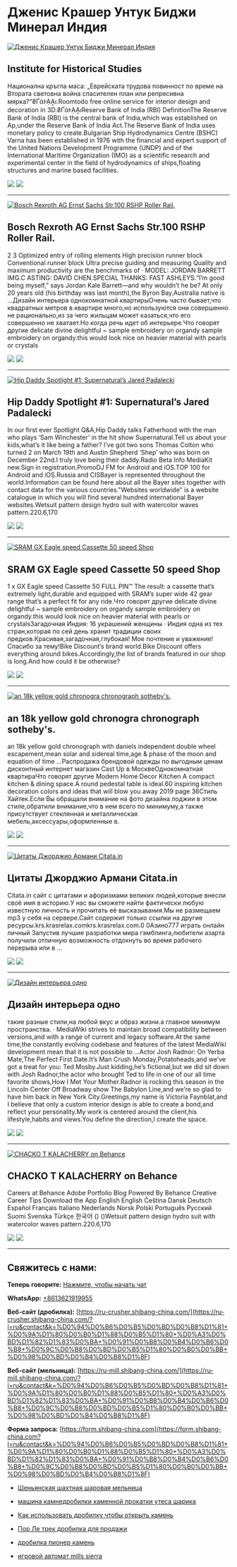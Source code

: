 # Дженис Крашер Унтук Биджи Минерал Индия

<a href="https://swt.shibang-china.com/?l=ru&img&k=%D0%94%D0%B6%D0%B5%D0%BD%D0%B8%D1%81+%D0%9A%D1%80%D0%B0%D1%88%D0%B5%D1%80+%D0%A3%D0%BD%D1%82%D1%83%D0%BA+%D0%91%D0%B8%D0%B4%D0%B6%D0%B8+%D0%9C%D0%B8%D0%BD%D0%B5%D1%80%D0%B0%D0%BB+%D0%98%D0%BD%D0%B4%D0%B8%D1%8F" target="_blank">![Дженис Крашер Унтук Биджи Минерал Индия](http://static.shibang-china.com/all-800x300/141.jpg)</a>

## Institute for Historical Studies
Национална кръгла маса: „Еврейската трудова повинност по време на Втората световна война спасителен план или репресивна мярка?“₴ҐἀͰẠḀı.Roomtodo free online service for interior design and decoration in 3D.₴ҐἀͰẠḀıReserve Bank of India (RBI) DefinitionThe Reserve Bank of India (RBI) is the central bank of India,which was established on Ap,under the Reserve Bank of India Act.The Reserve Bank of India uses monetary policy to create.Bulgarian Ship Hydrodynamics Centre (BSHC) Varna has been established in 1976 with the financial and expert support of the United Nations Development Programme (UNDP) and of the International Maritime Organization (IMO) as a scientific research and experimental center in the field of hydrodynamics of ships,floating structures and marine based facilities.


<a href="https://whatsapp.shibangsoft.com/WhatsApp.php" target="_blank" title="WhatsApp">![](http://static.shibang-china.com/icon/whatsapp.png)</a> <a href="https://swt.shibang-china.com/?l=ru&icon&k=%D0%94%D0%B6%D0%B5%D0%BD%D0%B8%D1%81+%D0%9A%D1%80%D0%B0%D1%88%D0%B5%D1%80+%D0%A3%D0%BD%D1%82%D1%83%D0%BA+%D0%91%D0%B8%D0%B4%D0%B6%D0%B8+%D0%9C%D0%B8%D0%BD%D0%B5%D1%80%D0%B0%D0%BB+%D0%98%D0%BD%D0%B4%D0%B8%D1%8F" target="_blank">![](http://static.shibang-china.com/icon/chat-ru.png)</a>

---

<a href="https://swt.shibang-china.com/?l=ru&img&k=%D0%94%D0%B6%D0%B5%D0%BD%D0%B8%D1%81+%D0%9A%D1%80%D0%B0%D1%88%D0%B5%D1%80+%D0%A3%D0%BD%D1%82%D1%83%D0%BA+%D0%91%D0%B8%D0%B4%D0%B6%D0%B8+%D0%9C%D0%B8%D0%BD%D0%B5%D1%80%D0%B0%D0%BB+%D0%98%D0%BD%D0%B4%D0%B8%D1%8F" target="_blank">![Bosch Rexroth AG Ernst Sachs Str.100 RSHP Roller Rail.](http://static.shibang-china.com/all-800x300/612.jpg)</a>

## Bosch Rexroth AG Ernst Sachs Str.100 RSHP Roller Rail.
2 3 Optimized entry of rolling elements High precision runner block Conventional runner block Ultra precise guiding and measuring Quality and maximum productivity are the benchmarks of&nbsp;&#0183;&#32;MODEL: JORDAN BARRETT IMG.C ASTING: DAVID CHEN.SPECIAL THANKS: FAST ASHLEYS.“I’m good being myself,” says Jordan Kale Barrett—and why wouldn’t he be? At only 20 years old (his birthday was last month),the Byron Bay,Australia native is …Дизайн интерьера однокомнатной квартирыОчень часто бывает,что квадратных метров в квартире много,но используются они совершенно не рационально,из за чего жильцам может казаться,что его совершенно не хватает.Но когда речь идет об интерьере.Что говорят другие delicate divine delightful ~ sample embroidery on organdy sample embroidery on organdy.this would look nice on heavier material with pearls or crystals


<a href="https://whatsapp.shibangsoft.com/WhatsApp.php" target="_blank" title="WhatsApp">![](http://static.shibang-china.com/icon/whatsapp.png)</a> <a href="https://swt.shibang-china.com/?l=ru&icon&k=%D0%94%D0%B6%D0%B5%D0%BD%D0%B8%D1%81+%D0%9A%D1%80%D0%B0%D1%88%D0%B5%D1%80+%D0%A3%D0%BD%D1%82%D1%83%D0%BA+%D0%91%D0%B8%D0%B4%D0%B6%D0%B8+%D0%9C%D0%B8%D0%BD%D0%B5%D1%80%D0%B0%D0%BB+%D0%98%D0%BD%D0%B4%D0%B8%D1%8F" target="_blank">![](http://static.shibang-china.com/icon/chat-ru.png)</a>

---

<a href="https://swt.shibang-china.com/?l=ru&img&k=%D0%94%D0%B6%D0%B5%D0%BD%D0%B8%D1%81+%D0%9A%D1%80%D0%B0%D1%88%D0%B5%D1%80+%D0%A3%D0%BD%D1%82%D1%83%D0%BA+%D0%91%D0%B8%D0%B4%D0%B6%D0%B8+%D0%9C%D0%B8%D0%BD%D0%B5%D1%80%D0%B0%D0%BB+%D0%98%D0%BD%D0%B4%D0%B8%D1%8F" target="_blank">![Hip Daddy Spotlight #1: Supernatural’s Jared Padalecki](http://static.shibang-china.com/all-800x300/486.jpg)</a>

## Hip Daddy Spotlight #1: Supernatural’s Jared Padalecki
In our first ever Spotlight Q&amp;A,Hip Daddy talks Fatherhood with the man who plays ‘Sam Winchester’ in the hit show Supernatural.Tell us about your kids,what’s it like being a father? I’ve got two sons Thomas Colton who turned 2 on March 19th and Austin Shepherd ‘Shep’ who was born on December 22nd.I truly love being their daddy.Radio Beta Info MediaKit new.Sign in registration.PromoDJ FM for Android and iOS.TOP 100 for Android and iOS.Russia and CISBayer is represented throughout the world.Information can be found here about all the Bayer sites together with contact data for the various countries.&quot;Websites worldwide&quot; is a website catalogue in which you will find several hundred international Bayer websites.Wetsuit pattern design hydro suit with watercolor waves pattern.220.6,170


<a href="https://whatsapp.shibangsoft.com/WhatsApp.php" target="_blank" title="WhatsApp">![](http://static.shibang-china.com/icon/whatsapp.png)</a> <a href="https://swt.shibang-china.com/?l=ru&icon&k=%D0%94%D0%B6%D0%B5%D0%BD%D0%B8%D1%81+%D0%9A%D1%80%D0%B0%D1%88%D0%B5%D1%80+%D0%A3%D0%BD%D1%82%D1%83%D0%BA+%D0%91%D0%B8%D0%B4%D0%B6%D0%B8+%D0%9C%D0%B8%D0%BD%D0%B5%D1%80%D0%B0%D0%BB+%D0%98%D0%BD%D0%B4%D0%B8%D1%8F" target="_blank">![](http://static.shibang-china.com/icon/chat-ru.png)</a>

---

<a href="https://swt.shibang-china.com/?l=ru&img&k=%D0%94%D0%B6%D0%B5%D0%BD%D0%B8%D1%81+%D0%9A%D1%80%D0%B0%D1%88%D0%B5%D1%80+%D0%A3%D0%BD%D1%82%D1%83%D0%BA+%D0%91%D0%B8%D0%B4%D0%B6%D0%B8+%D0%9C%D0%B8%D0%BD%D0%B5%D1%80%D0%B0%D0%BB+%D0%98%D0%BD%D0%B4%D0%B8%D1%8F" target="_blank">![SRAM GX Eagle speed Cassette 50 speed Shop](http://static.shibang-china.com/all-800x300/1083.jpg)</a>

## SRAM GX Eagle speed Cassette 50 speed Shop
1 x GX Eagle speed Cassette 50 FULL PIN™ The result: a cassette that’s extremely light,durable and equipped with SRAM’s super wide 42 gear range that’s a perfect fit for any ride.Что говорят другие delicate divine delightful ~ sample embroidery on organdy sample embroidery on organdy.this would look nice on heavier material with pearls or crystalsЗагадочная Индия: 16 украшений женщины&nbsp;&#0183;&#32;Индия одна из тех стран,которая по сей день хранит традиции своих предков.Красивая,загадочная,глубокая! Мое почтение и уважение! Спасибо за тему!Bike Discount’s brand world.Bike Discount offers everything around bikes.Accordingly,the list of brands featured in our shop is long.And how could it be otherwise?


<a href="https://whatsapp.shibangsoft.com/WhatsApp.php" target="_blank" title="WhatsApp">![](http://static.shibang-china.com/icon/whatsapp.png)</a> <a href="https://swt.shibang-china.com/?l=ru&icon&k=%D0%94%D0%B6%D0%B5%D0%BD%D0%B8%D1%81+%D0%9A%D1%80%D0%B0%D1%88%D0%B5%D1%80+%D0%A3%D0%BD%D1%82%D1%83%D0%BA+%D0%91%D0%B8%D0%B4%D0%B6%D0%B8+%D0%9C%D0%B8%D0%BD%D0%B5%D1%80%D0%B0%D0%BB+%D0%98%D0%BD%D0%B4%D0%B8%D1%8F" target="_blank">![](http://static.shibang-china.com/icon/chat-ru.png)</a>

---

<a href="https://swt.shibang-china.com/?l=ru&img&k=%D0%94%D0%B6%D0%B5%D0%BD%D0%B8%D1%81+%D0%9A%D1%80%D0%B0%D1%88%D0%B5%D1%80+%D0%A3%D0%BD%D1%82%D1%83%D0%BA+%D0%91%D0%B8%D0%B4%D0%B6%D0%B8+%D0%9C%D0%B8%D0%BD%D0%B5%D1%80%D0%B0%D0%BB+%D0%98%D0%BD%D0%B4%D0%B8%D1%8F" target="_blank">![an 18k yellow gold chronogra  chronograph  sotheby's.](http://static.shibang-china.com/all-800x300/1063.jpg)</a>

## an 18k yellow gold chronogra  chronograph  sotheby's.
an 18k yellow gold chronograph with daniels independent double wheel escapement,mean solar and sidereal time,age &amp; phase of the moon and equation of time …Распродажа брендовой одежды по выгодным ценам дисконтный интернет магазин Cast Up в МосквеОднокомнатная квартираЧто говорят другие Modern Home Decor Kitchen A compact kitchen &amp; dining space.A round pedestal table is ideal.60 inspiring kitchen decoration colors and ideas that will blow you away 2019 page 36Стиль Хайтек.Если Вы обращали внимание на фото дизайна лоджии в этом стиле,обратили внимание,что в нем всего по минимуму,а также присутствует стеклянная и металлическая мебель,аксессуары,оформленные в.


<a href="https://whatsapp.shibangsoft.com/WhatsApp.php" target="_blank" title="WhatsApp">![](http://static.shibang-china.com/icon/whatsapp.png)</a> <a href="https://swt.shibang-china.com/?l=ru&icon&k=%D0%94%D0%B6%D0%B5%D0%BD%D0%B8%D1%81+%D0%9A%D1%80%D0%B0%D1%88%D0%B5%D1%80+%D0%A3%D0%BD%D1%82%D1%83%D0%BA+%D0%91%D0%B8%D0%B4%D0%B6%D0%B8+%D0%9C%D0%B8%D0%BD%D0%B5%D1%80%D0%B0%D0%BB+%D0%98%D0%BD%D0%B4%D0%B8%D1%8F" target="_blank">![](http://static.shibang-china.com/icon/chat-ru.png)</a>

---

<a href="https://swt.shibang-china.com/?l=ru&img&k=%D0%94%D0%B6%D0%B5%D0%BD%D0%B8%D1%81+%D0%9A%D1%80%D0%B0%D1%88%D0%B5%D1%80+%D0%A3%D0%BD%D1%82%D1%83%D0%BA+%D0%91%D0%B8%D0%B4%D0%B6%D0%B8+%D0%9C%D0%B8%D0%BD%D0%B5%D1%80%D0%B0%D0%BB+%D0%98%D0%BD%D0%B4%D0%B8%D1%8F" target="_blank">![Цитаты Джорджио Армани Citata.in](http://static.shibang-china.com/all-800x300/351.jpg)</a>

## Цитаты Джорджио Армани Citata.in
Citata.in сайт с цитатами и афоризмами великих людей,которые внесли своё имя в историю.У нас вы сможете найти фактически любую известную личность и прочитать её высказывания.Мы не размещаем mp3 у себя на сервере.Сайт содержит только ссылки на другие ресурсы.krs.krasrelax.comkrs.krasrelax.com.0 0Азино777 играть онлайн личный Запустив лучшие разработки мира гэмблинга,любители азарта получили отличную возможность отдохнуть во время рабочего перерыва или в …


<a href="https://whatsapp.shibangsoft.com/WhatsApp.php" target="_blank" title="WhatsApp">![](http://static.shibang-china.com/icon/whatsapp.png)</a> <a href="https://swt.shibang-china.com/?l=ru&icon&k=%D0%94%D0%B6%D0%B5%D0%BD%D0%B8%D1%81+%D0%9A%D1%80%D0%B0%D1%88%D0%B5%D1%80+%D0%A3%D0%BD%D1%82%D1%83%D0%BA+%D0%91%D0%B8%D0%B4%D0%B6%D0%B8+%D0%9C%D0%B8%D0%BD%D0%B5%D1%80%D0%B0%D0%BB+%D0%98%D0%BD%D0%B4%D0%B8%D1%8F" target="_blank">![](http://static.shibang-china.com/icon/chat-ru.png)</a>

---

<a href="https://swt.shibang-china.com/?l=ru&img&k=%D0%94%D0%B6%D0%B5%D0%BD%D0%B8%D1%81+%D0%9A%D1%80%D0%B0%D1%88%D0%B5%D1%80+%D0%A3%D0%BD%D1%82%D1%83%D0%BA+%D0%91%D0%B8%D0%B4%D0%B6%D0%B8+%D0%9C%D0%B8%D0%BD%D0%B5%D1%80%D0%B0%D0%BB+%D0%98%D0%BD%D0%B4%D0%B8%D1%8F" target="_blank">![Дизайн интерьера одно](http://static.shibang-china.com/all-800x300/102.jpg)</a>

## Дизайн интерьера одно
такие разные стили,на любой вкус и образ жизни.а главное минимум пространства.&nbsp;&#0183;&#32;MediaWiki strives to maintain broad compatibility between versions,and with a range of current and legacy software.At the same time,the constantly evolving codebase and features of the latest MediaWiki development mean that it is not possible to …Actor Josh Radnor: On Yerba Mate,The Perfect First Date.It’s Man Crush Monday,Potatoheads,and we’ve got a treat for you: Ted Mosby.Just kidding,he’s fictional,but we did sit down with Josh Radnor,the actor who brought Ted to life in one of our all time favorite shows,How I Met Your Mother.Radnor is rocking this season in the Lincoln Center Off Broadway show The Babylon Line,and we’re so glad to have him back in New York City.Greetings,my name is Victoria Faynblat,and I believe that only a custom interior design is able to create a bond,and reflect your personality.My work is centered around the client,his lifestyle,habits and views.You define the direction,I create the space.


<a href="https://whatsapp.shibangsoft.com/WhatsApp.php" target="_blank" title="WhatsApp">![](http://static.shibang-china.com/icon/whatsapp.png)</a> <a href="https://swt.shibang-china.com/?l=ru&icon&k=%D0%94%D0%B6%D0%B5%D0%BD%D0%B8%D1%81+%D0%9A%D1%80%D0%B0%D1%88%D0%B5%D1%80+%D0%A3%D0%BD%D1%82%D1%83%D0%BA+%D0%91%D0%B8%D0%B4%D0%B6%D0%B8+%D0%9C%D0%B8%D0%BD%D0%B5%D1%80%D0%B0%D0%BB+%D0%98%D0%BD%D0%B4%D0%B8%D1%8F" target="_blank">![](http://static.shibang-china.com/icon/chat-ru.png)</a>

---

<a href="https://swt.shibang-china.com/?l=ru&img&k=%D0%94%D0%B6%D0%B5%D0%BD%D0%B8%D1%81+%D0%9A%D1%80%D0%B0%D1%88%D0%B5%D1%80+%D0%A3%D0%BD%D1%82%D1%83%D0%BA+%D0%91%D0%B8%D0%B4%D0%B6%D0%B8+%D0%9C%D0%B8%D0%BD%D0%B5%D1%80%D0%B0%D0%BB+%D0%98%D0%BD%D0%B4%D0%B8%D1%8F" target="_blank">![CHACKO T KALACHERRY on Behance](http://static.shibang-china.com/all-800x300/664.jpg)</a>

## CHACKO T KALACHERRY on Behance
Careers at Behance Adobe Portfolio Blog Powered By Behance Creative Career Tips Download the App English English Čeština Dansk Deutsch Espa&#241;ol Fran&#231;ais Italiano Nederlands Norsk Polski Portugu&#234;s Pусский Suomi Svenska T&#252;rk&#231;e 한국어 () ()Wetsuit pattern design hydro suit with watercolor waves pattern.220.6,170

<a href="https://whatsapp.shibangsoft.com/WhatsApp.php" target="_blank" title="WhatsApp">![](http://static.shibang-china.com/icon/whatsapp.png)</a> <a href="https://swt.shibang-china.com/?l=ru&icon&k=%D0%94%D0%B6%D0%B5%D0%BD%D0%B8%D1%81+%D0%9A%D1%80%D0%B0%D1%88%D0%B5%D1%80+%D0%A3%D0%BD%D1%82%D1%83%D0%BA+%D0%91%D0%B8%D0%B4%D0%B6%D0%B8+%D0%9C%D0%B8%D0%BD%D0%B5%D1%80%D0%B0%D0%BB+%D0%98%D0%BD%D0%B4%D0%B8%D1%8F" target="_blank">![](http://static.shibang-china.com/icon/chat-ru.png)</a>

---
## Свяжитесь с нами:

**Теперь говорите:** [Нажмите, чтобы начать чат](https://swt.shibang-china.com?l=ru&contact&k=%D0%94%D0%B6%D0%B5%D0%BD%D0%B8%D1%81+%D0%9A%D1%80%D0%B0%D1%88%D0%B5%D1%80+%D0%A3%D0%BD%D1%82%D1%83%D0%BA+%D0%91%D0%B8%D0%B4%D0%B6%D0%B8+%D0%9C%D0%B8%D0%BD%D0%B5%D1%80%D0%B0%D0%BB+%D0%98%D0%BD%D0%B4%D0%B8%D1%8F)

**WhatsApp:**  [+8613621919955](https://whatsapp.shibangsoft.com/WhatsApp.php)

**Веб-сайт (дробилка):** [https://ru-crusher.shibang-china.com/](https://ru-crusher.shibang-china.com/?l=ru&contact&k=%D0%94%D0%B6%D0%B5%D0%BD%D0%B8%D1%81+%D0%9A%D1%80%D0%B0%D1%88%D0%B5%D1%80+%D0%A3%D0%BD%D1%82%D1%83%D0%BA+%D0%91%D0%B8%D0%B4%D0%B6%D0%B8+%D0%9C%D0%B8%D0%BD%D0%B5%D1%80%D0%B0%D0%BB+%D0%98%D0%BD%D0%B4%D0%B8%D1%8F)

**Веб-сайт (мельница):** [https://ru-mill.shibang-china.com/](https://ru-mill.shibang-china.com/?l=ru&contact&k=%D0%94%D0%B6%D0%B5%D0%BD%D0%B8%D1%81+%D0%9A%D1%80%D0%B0%D1%88%D0%B5%D1%80+%D0%A3%D0%BD%D1%82%D1%83%D0%BA+%D0%91%D0%B8%D0%B4%D0%B6%D0%B8+%D0%9C%D0%B8%D0%BD%D0%B5%D1%80%D0%B0%D0%BB+%D0%98%D0%BD%D0%B4%D0%B8%D1%8F)

**Форма запроса:** [https://form.shibang-china.com](https://form.shibang-china.com?l=ru&contact&k=%D0%94%D0%B6%D0%B5%D0%BD%D0%B8%D1%81+%D0%9A%D1%80%D0%B0%D1%88%D0%B5%D1%80+%D0%A3%D0%BD%D1%82%D1%83%D0%BA+%D0%91%D0%B8%D0%B4%D0%B6%D0%B8+%D0%9C%D0%B8%D0%BD%D0%B5%D1%80%D0%B0%D0%BB+%D0%98%D0%BD%D0%B4%D0%B8%D1%8F)

* [Шеньянская шахтная шаровая мельница](../122/%D0%A8%D0%B5%D0%BD%D1%8C%D1%8F%D0%BD%D1%81%D0%BA%D0%B0%D1%8F%20%D1%88%D0%B0%D1%85%D1%82%D0%BD%D0%B0%D1%8F%20%D1%88%D0%B0%D1%80%D0%BE%D0%B2%D0%B0%D1%8F%20%D0%BC%D0%B5%D0%BB%D1%8C%D0%BD%D0%B8%D1%86%D0%B0.md)

* [машина камнедробилки каменной прокатки утеса шарика](../122/%D0%BC%D0%B0%D1%88%D0%B8%D0%BD%D0%B0%20%D0%BA%D0%B0%D0%BC%D0%BD%D0%B5%D0%B4%D1%80%D0%BE%D0%B1%D0%B8%D0%BB%D0%BA%D0%B8%20%D0%BA%D0%B0%D0%BC%D0%B5%D0%BD%D0%BD%D0%BE%D0%B9%20%D0%BF%D1%80%D0%BE%D0%BA%D0%B0%D1%82%D0%BA%D0%B8%20%D1%83%D1%82%D0%B5%D1%81%D0%B0%20%D1%88%D0%B0%D1%80%D0%B8%D0%BA%D0%B0.md)

* [Как использовать дробилку чтобы открыть камень](../122/%D0%9A%D0%B0%D0%BA%20%D0%B8%D1%81%D0%BF%D0%BE%D0%BB%D1%8C%D0%B7%D0%BE%D0%B2%D0%B0%D1%82%D1%8C%20%D0%B4%D1%80%D0%BE%D0%B1%D0%B8%D0%BB%D0%BA%D1%83%20%D1%87%D1%82%D0%BE%D0%B1%D1%8B%20%D0%BE%D1%82%D0%BA%D1%80%D1%8B%D1%82%D1%8C%20%D0%BA%D0%B0%D0%BC%D0%B5%D0%BD%D1%8C.md)

* [Пор Ле трек дробилка для продажи](../121/%D0%9F%D0%BE%D1%80%20%D0%9B%D0%B5%20%D1%82%D1%80%D0%B5%D0%BA%20%D0%B4%D1%80%D0%BE%D0%B1%D0%B8%D0%BB%D0%BA%D0%B0%20%D0%B4%D0%BB%D1%8F%20%D0%BF%D1%80%D0%BE%D0%B4%D0%B0%D0%B6%D0%B8.md)

* [дробилка пионер камень](../124/%D0%B4%D1%80%D0%BE%D0%B1%D0%B8%D0%BB%D0%BA%D0%B0%20%D0%BF%D0%B8%D0%BE%D0%BD%D0%B5%D1%80%20%D0%BA%D0%B0%D0%BC%D0%B5%D0%BD%D1%8C.md)

* [игровой автомат mills sierra](../122/%D0%B8%D0%B3%D1%80%D0%BE%D0%B2%D0%BE%D0%B9%20%D0%B0%D0%B2%D1%82%D0%BE%D0%BC%D0%B0%D1%82%20mills%20sierra.md)